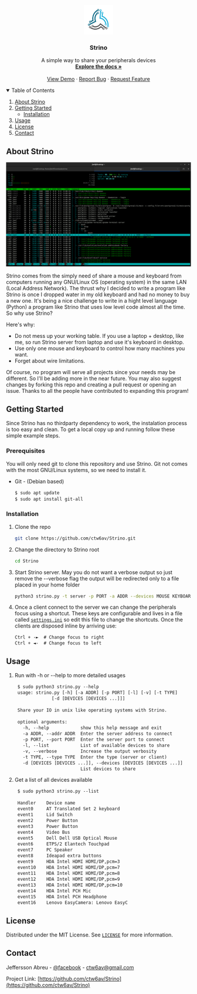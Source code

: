 <!-- PROJECT LOGO -->
<br />
<p align="center">
  <a href="https://github.com/ctw6av/Strino">
    <img src="external/logo.png" alt="Logo" width="80" height="80">
  </a>

  <h3 align="center">Strino</h3>

  <p align="center">
    A simple way to share your peripherals devices
    <br />
    <a href="https://github.com/ctw6av/Strino">
        <strong>Explore the docs »</strong>
    </a>
    <br />
    <br />
    <a href="https://github.com/ctw6av/Strino">View Demo</a>
    ·
    <a href="https://github.com/ctw6av/Strino/issues">Report Bug</a>
    ·
    <a href="https://github.com/ctw6av/Strino/issues">Request Feature</a>
  </p>


<!-- TABLE OF CONTENTS -->
<details open="open">
  <summary>Table of Contents</summary>
  <ol>
    <li>
      <a href="#about-the-project">About Strino</a>
    </li>
    <li>
      <a href="#getting-started">Getting Started</a>
      <ul>
        <li><a href="#installation">Installation</a></li>
      </ul>
    </li>
    <li><a href="#usage">Usage</a></li>
    <li><a href="#license">License</a></li>
    <li><a href="#contact">Contact</a></li>
  </ol>
</details>



<!-- ABOUT THE PROJECT -->
## About Strino

![Strino](external/image1.png)

Strino comes from the simply need of share a mouse and keyboard from computers running any GNU/Linux OS 
(operating system) in the same LAN (Local Address Network). The thrust why I decided to write a program like Strino is
once I dropped water in my old keyboard and had no money to buy a new one. It's being a nice challenge to write in a hight
level language (Python) a program like Strino that uses low level code almost all the time. So why use Strino?

Here's why:
* Do not mess up your working table. If you use a laptop + desktop, like me, so run Strino server from laptop and use it's keyboard
  in desktop.
* Use only one mouse and keyboard to control how many machines you want.
* Forget about wire limitations.

Of course, no program will serve all projects since your needs may be different. So I'll be adding more in the near 
future. You may also suggest changes by forking this repo and creating a pull request or opening an issue. Thanks to 
all the people have contributed to expanding this program!

<!-- GETTING STARTED -->
## Getting Started

Since Strino has no thirdparty dependency to work, the instalation process is too easy and clean.
To get a local copy up and running follow these simple example steps.

### Prerequisites

You will only need git to clone this repository and use Strino. Git not comes with the most GNU/Linux systems, so we need to install it.
* Git - (Debian based)
  ```sh
  $ sudo apt update
  $ sudo apt install git-all
  ```

### Installation

1. Clone the repo
   ```sh
   git clone https://github.com/ctw6av/Strino.git
   ```
2. Change the directory to Strino root
   ```sh
   cd Strino
   ```
3. Start Strino server. May you do not want a verbose output so just remove the --verbose flag the output will be 
   redirected only to a file placed in your home folder
   ```sh
   python3 strino.py -t server -p PORT -a ADDR --devices MOUSE KEYBOARD --verbose
   ```

4. Once a client connect to the server we can change the peripherals focus using a shortcut. These keys are configurable
   and lives in a file called [```settings.ini```](https://github.com/ctw6av/Strino/blob/master/settings.ini) so edit this file to change
   the shortcuts. Once the clients are disposed inline by arriving use:
   ```
   Ctrl + -►  # Change focus to right
   Ctrl + ◄-  # Change focus to left   
   ```
   

<!-- USAGE EXAMPLES -->
## Usage

1. Run with -h or --help to more detailed usages
   ```
    $ sudo python3 strino.py --help
    usage: strino.py [-h] [-a ADDR] [-p PORT] [-l] [-v] [-t TYPE]
                 [-d [DEVICES [DEVICES ...]]]

    Share your IO in unix like operating systems with Strino.
    
    optional arguments:
      -h, --help            show this help message and exit
      -a ADDR, --addr ADDR  Enter the server address to connect
      -p PORT, --port PORT  Enter the server port to connect
      -l, --list            List of available devices to share
      -v, --verbose         Increase the output verbosity
      -t TYPE, --type TYPE  Enter the type (server or client)
      -d [DEVICES [DEVICES ...]], --devices [DEVICES [DEVICES ...]]
                            List devices to share

   ```

2. Get a list of all devices available
   ```
    $ sudo python3 strino.py --list 
   
    Handler    Device name
    event0     AT Translated Set 2 keyboard
    event1     Lid Switch
    event2     Power Button
    event3     Power Button
    event4     Video Bus
    event5     Dell Dell USB Optical Mouse
    event6     ETPS/2 Elantech Touchpad
    event7     PC Speaker
    event8     Ideapad extra buttons
    event9     HDA Intel HDMI HDMI/DP,pcm=3
    event10    HDA Intel HDMI HDMI/DP,pcm=7
    event11    HDA Intel HDMI HDMI/DP,pcm=8
    event12    HDA Intel HDMI HDMI/DP,pcm=9
    event13    HDA Intel HDMI HDMI/DP,pcm=10
    event14    HDA Intel PCH Mic
    event15    HDA Intel PCH Headphone
    event16    Lenovo EasyCamera: Lenovo EasyC
   
   ```


<!-- LICENSE -->
## License

Distributed under the MIT License. See [`LICENSE`](https://github.com/ctw6av/Strino/blob/master/LICENCE.md) for more information.

<!-- CONTACT -->
## Contact

Jeffersson Abreu - [@facebook](https://www.facebook.com/jeffersson.abreu) - ctw6av@gmail.com

Project Link: [https://github.com/ctw6av/Strino](https://github.com/ctw6av/Strino)
